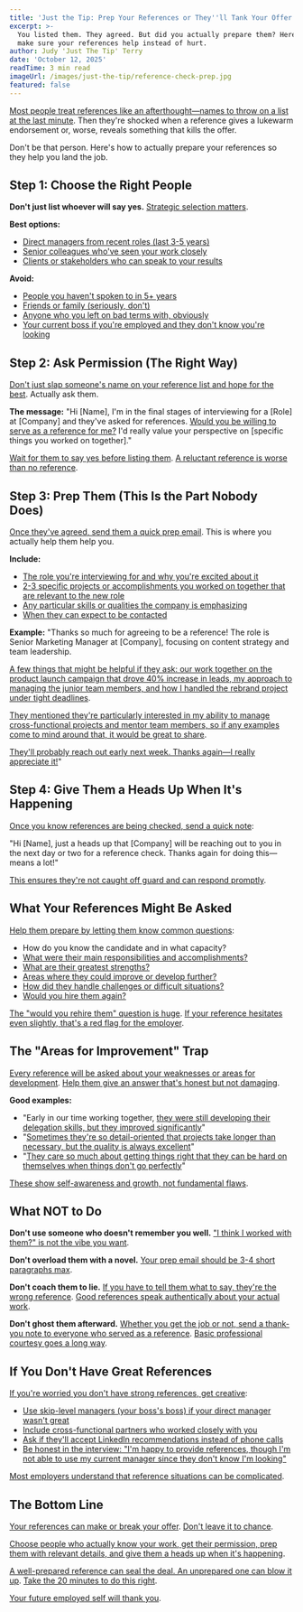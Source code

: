 ```yaml
---
title: 'Just the Tip: Prep Your References or They''ll Tank Your Offer'
excerpt: >-
  You listed them. They agreed. But did you actually prepare them? Here's how to
  make sure your references help instead of hurt.
author: Judy 'Just The Tip' Terry
date: 'October 12, 2025'
readTime: 3 min read
imageUrl: /images/just-the-tip/reference-check-prep.jpg
featured: false
---
```


[Most people treat references like an afterthought—names to throw on a list at the last minute](https://www.shrm.org/topics-tools/news/talent-acquisition/reference-check-preparation-importance). Then they're shocked when a reference gives a lukewarm endorsement or, worse, reveals something that kills the offer.

Don't be that person. Here's how to actually prepare your references so they help you land the job.

## Step 1: Choose the Right People

**Don't just list whoever will say yes.** [Strategic selection matters](https://www.linkedin.com/business/talent/blog/talent-acquisition/choosing-job-references-strategically).

**Best options:**
- [Direct managers from recent roles (last 3-5 years)](https://www.shrm.org/topics-tools/news/talent-acquisition/best-job-references-managers)
- [Senior colleagues who've seen your work closely](https://www.linkedin.com/business/talent/blog/talent-acquisition/peer-references-value)
- [Clients or stakeholders who can speak to your results](https://www.shrm.org/topics-tools/news/talent-acquisition/external-stakeholder-references)

**Avoid:**
- [People you haven't spoken to in 5+ years](https://www.linkedin.com/business/talent/blog/talent-acquisition/outdated-references-problem)
- [Friends or family (seriously, don't)](https://www.shrm.org/topics-tools/news/talent-acquisition/personal-references-inappropriate)
- [Anyone who you left on bad terms with, obviously](https://www.linkedin.com/business/talent/blog/talent-acquisition/negative-reference-risks)
- [Your current boss if you're employed and they don't know you're looking](https://www.shrm.org/topics-tools/news/talent-acquisition/current-employer-reference-timing)

## Step 2: Ask Permission (The Right Way)

[Don't just slap someone's name on your reference list and hope for the best](https://www.linkedin.com/business/talent/blog/talent-acquisition/asking-permission-references). Actually ask them.

**The message:**
"Hi [Name], I'm in the final stages of interviewing for a [Role] at [Company] and they've asked for references. [Would you be willing to serve as a reference for me?](https://www.shrm.org/topics-tools/news/talent-acquisition/requesting-reference-script) I'd really value your perspective on [specific things you worked on together]."

[Wait for them to say yes before listing them](https://www.linkedin.com/business/talent/blog/talent-acquisition/confirmed-reference-permission). [A reluctant reference is worse than no reference](https://www.shrm.org/topics-tools/news/talent-acquisition/enthusiastic-references-only).

## Step 3: Prep Them (This Is the Part Nobody Does)

[Once they've agreed, send them a quick prep email](https://www.shrm.org/topics-tools/news/talent-acquisition/reference-preparation-email-template). This is where you actually help them help you.

**Include:**
- [The role you're interviewing for and why you're excited about it](https://www.linkedin.com/business/talent/blog/talent-acquisition/giving-references-context)
- [2-3 specific projects or accomplishments you worked on together that are relevant to the new role](https://www.shrm.org/topics-tools/news/talent-acquisition/reference-talking-points)
- [Any particular skills or qualities the company is emphasizing](https://www.linkedin.com/business/talent/blog/talent-acquisition/aligning-reference-with-role-requirements)
- [When they can expect to be contacted](https://www.shrm.org/topics-tools/news/talent-acquisition/reference-check-timeline-heads-up)

**Example:**
"Thanks so much for agreeing to be a reference! The role is Senior Marketing Manager at [Company], focusing on content strategy and team leadership.

[A few things that might be helpful if they ask: our work together on the product launch campaign that drove 40% increase in leads, my approach to managing the junior team members, and how I handled the rebrand project under tight deadlines](https://www.linkedin.com/business/talent/blog/talent-acquisition/reference-specific-examples).

[They mentioned they're particularly interested in my ability to manage cross-functional projects and mentor team members, so if any examples come to mind around that, it would be great to share](https://www.shrm.org/topics-tools/news/talent-acquisition/highlighting-key-competencies-references).

[They'll probably reach out early next week. Thanks again—I really appreciate it!](https://www.linkedin.com/business/talent/blog/talent-acquisition/reference-timing-communication)"

## Step 4: Give Them a Heads Up When It's Happening

[Once you know references are being checked, send a quick note](https://www.shrm.org/topics-tools/news/talent-acquisition/reference-check-imminent-notification):

"Hi [Name], just a heads up that [Company] will be reaching out to you in the next day or two for a reference check. Thanks again for doing this—means a lot!"

[This ensures they're not caught off guard and can respond promptly](https://www.linkedin.com/business/talent/blog/talent-acquisition/reference-response-readiness).

## What Your References Might Be Asked

[Help them prepare by letting them know common questions](https://www.shrm.org/topics-tools/news/talent-acquisition/common-reference-check-questions):

- How do you know the candidate and in what capacity?
- [What were their main responsibilities and accomplishments?](https://www.linkedin.com/business/talent/blog/talent-acquisition/reference-questions-accomplishments)
- [What are their greatest strengths?](https://www.shrm.org/topics-tools/news/talent-acquisition/reference-strengths-discussion)
- [Areas where they could improve or develop further?](https://www.linkedin.com/business/talent/blog/talent-acquisition/reference-growth-areas-discussion)
- [How did they handle challenges or difficult situations?](https://www.shrm.org/topics-tools/news/talent-acquisition/reference-problem-solving-examples)
- [Would you hire them again?](https://www.linkedin.com/business/talent/blog/talent-acquisition/would-rehire-question)

[The "would you rehire them" question is huge](https://www.shrm.org/topics-tools/news/talent-acquisition/rehire-question-importance). [If your reference hesitates even slightly, that's a red flag for the employer](https://www.linkedin.com/business/talent/blog/talent-acquisition/reference-hesitation-red-flags).

## The "Areas for Improvement" Trap

[Every reference will be asked about your weaknesses or areas for development](https://www.shrm.org/topics-tools/news/talent-acquisition/reference-weakness-question). [Help them give an answer that's honest but not damaging](https://www.linkedin.com/business/talent/blog/talent-acquisition/constructive-weakness-framing).

**Good examples:**
- "Early in our time working together, [they were still developing their delegation skills, but they improved significantly](https://www.shrm.org/topics-tools/news/talent-acquisition/growth-trajectory-references)"
- "[Sometimes they're so detail-oriented that projects take longer than necessary, but the quality is always excellent](https://www.linkedin.com/business/talent/blog/talent-acquisition/strength-as-weakness-framing)"
- "[They care so much about getting things right that they can be hard on themselves when things don't go perfectly](https://www.shrm.org/topics-tools/news/talent-acquisition/perfectionism-reference-framing)"

[These show self-awareness and growth, not fundamental flaws](https://www.linkedin.com/business/talent/blog/talent-acquisition/reference-weakness-strategic-framing).

## What NOT to Do

**Don't use someone who doesn't remember you well.** ["I think I worked with them?" is not the vibe you want](https://www.shrm.org/topics-tools/news/talent-acquisition/weak-reference-knowledge).

**Don't overload them with a novel.** [Your prep email should be 3-4 short paragraphs max](https://www.linkedin.com/business/talent/blog/talent-acquisition/reference-prep-email-length).

**Don't coach them to lie.** [If you have to tell them what to say, they're the wrong reference](https://www.shrm.org/topics-tools/news/talent-acquisition/authentic-references-only). [Good references speak authentically about your actual work](https://www.linkedin.com/business/talent/blog/talent-acquisition/genuine-reference-value).

**Don't ghost them afterward.** [Whether you get the job or not, send a thank-you note to everyone who served as a reference](https://www.shrm.org/topics-tools/news/talent-acquisition/thanking-references-professional-courtesy). [Basic professional courtesy goes a long way](https://www.linkedin.com/business/talent/blog/career-advice/reference-thank-you-importance).

## If You Don't Have Great References

[If you're worried you don't have strong references, get creative](https://www.shrm.org/topics-tools/news/talent-acquisition/building-reference-list-challenges):

- [Use skip-level managers (your boss's boss) if your direct manager wasn't great](https://www.linkedin.com/business/talent/blog/talent-acquisition/skip-level-references)
- [Include cross-functional partners who worked closely with you](https://www.shrm.org/topics-tools/news/talent-acquisition/cross-functional-references)
- [Ask if they'll accept LinkedIn recommendations instead of phone calls](https://www.linkedin.com/business/talent/blog/talent-acquisition/linkedin-recommendations-as-references)
- [Be honest in the interview: "I'm happy to provide references, though I'm not able to use my current manager since they don't know I'm looking"](https://www.shrm.org/topics-tools/news/talent-acquisition/explaining-reference-limitations)

[Most employers understand that reference situations can be complicated](https://www.linkedin.com/business/talent/blog/talent-acquisition/flexible-reference-arrangements).

## The Bottom Line

[Your references can make or break your offer](https://www.shrm.org/topics-tools/news/talent-acquisition/reference-check-offer-impact-statistics). [Don't leave it to chance](https://www.linkedin.com/business/talent/blog/talent-acquisition/proactive-reference-management).

[Choose people who actually know your work, get their permission, prep them with relevant details, and give them a heads up when it's happening](https://www.shrm.org/topics-tools/news/talent-acquisition/reference-check-best-practices-summary).

[A well-prepared reference can seal the deal. An unprepared one can blow it up](https://www.linkedin.com/business/talent/blog/talent-acquisition/reference-preparation-critical). [Take the 20 minutes to do this right](https://www.shrm.org/topics-tools/news/talent-acquisition/reference-prep-time-investment-worth-it).

[Your future employed self will thank you](https://www.linkedin.com/business/talent/blog/career-advice/reference-preparation-payoff).
